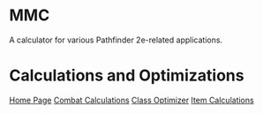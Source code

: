 # MMC
A calculator for various Pathfinder 2e-related applications.

# Calculations and Optimizations
[Home Page](https://workablepuffin.github.io/MMC/index.html)
[Combat Calculations](https://workablepuffin.github.io/MMC/combat_calculations.html)
[Class Optimizer](https://workablepuffin.github.io/MMC/class_optimizer.html)
[Item Calculations](https://workablepuffin.github.io/MMC/items.html)
